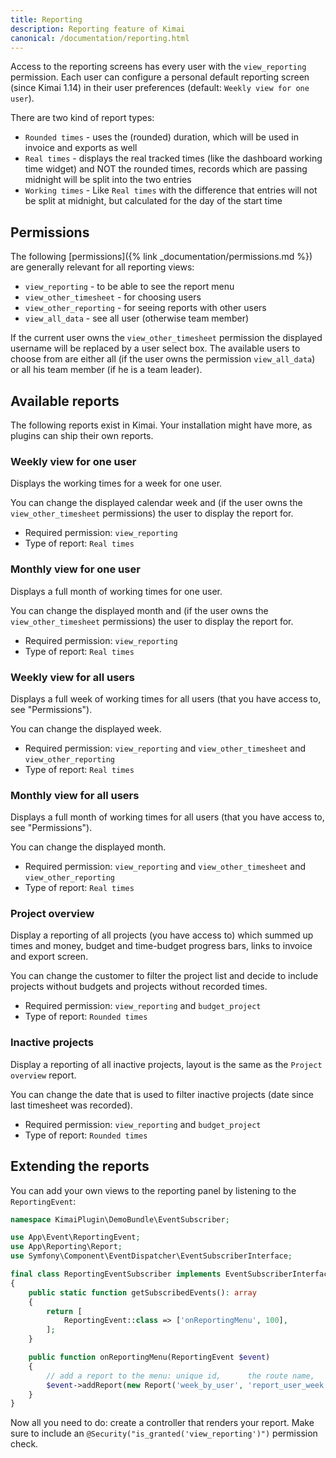 ```yaml
---
title: Reporting
description: Reporting feature of Kimai
canonical: /documentation/reporting.html
---
```


Access to the reporting screens has every user with the `view_reporting` permission.
Each user can configure a personal default reporting screen (since Kimai 1.14) in their user preferences (default: `Weekly view for one user`).

There are two kind of report types:
- `Rounded times` - uses the (rounded) duration, which will be used in invoice and exports as well
- `Real times` - displays the real tracked times (like the dashboard working time widget) and NOT the rounded times, records which are passing midnight will be split into the two entries 
- `Working times` - Like `Real times` with the difference that entries will not be split at midnight, but calculated for the day of the start time

## Permissions 

The following [permissions]({% link _documentation/permissions.md %}) are generally relevant for all reporting views:
 
- `view_reporting` - to be able to see the report menu
- `view_other_timesheet` - for choosing users
- `view_other_reporting` - for seeing reports with other users  
- `view_all_data` - see all user (otherwise team member)

If the current user owns the `view_other_timesheet` permission the displayed username will be replaced by a user select box.
The available users to choose from are either all (if the user owns the permission `view_all_data`) or all his team member (if he is a team leader).

## Available reports

The following reports exist in Kimai. Your installation might have more, as plugins can ship their own reports. 

### Weekly view for one user

Displays the working times for a week for one user. 

You can change the displayed calendar week and (if the user owns the `view_other_timesheet` permissions) the user to display the report for.

- Required permission: `view_reporting`
- Type of report: `Real times`  

### Monthly view for one user

Displays a full month of working times for one user. 

You can change the displayed month and (if the user owns the `view_other_timesheet` permissions) the user to display the report for.

- Required permission: `view_reporting`
- Type of report: `Real times`  

### Weekly view for all users

 Displays a full week of working times for all users (that you have access to, see "Permissions").

 You can change the displayed week.

 - Required permission: `view_reporting` and `view_other_timesheet` and `view_other_reporting`
 - Type of report: `Real times`  
 
### Monthly view for all users

Displays a full month of working times for all users (that you have access to, see "Permissions").

You can change the displayed month.

- Required permission: `view_reporting` and `view_other_timesheet` and `view_other_reporting`
- Type of report: `Real times`  

### Project overview

Display a reporting of all projects (you have access to) which summed up times and money, budget and time-budget progress bars, 
links to invoice and export screen.

You can change the customer to filter the project list and decide to include projects without budgets and projects without recorded times.

- Required permission: `view_reporting` and `budget_project`
- Type of report: `Rounded times`  

### Inactive projects

Display a reporting of all inactive projects, layout is the same as the `Project overview` report.

You can change the date that is used to filter inactive projects (date since last timesheet was recorded).

- Required permission: `view_reporting` and `budget_project`
- Type of report: `Rounded times`  

## Extending the reports

You can add your own views to the reporting panel by listening to the `ReportingEvent`:

```php
namespace KimaiPlugin\DemoBundle\EventSubscriber;

use App\Event\ReportingEvent;
use App\Reporting\Report;
use Symfony\Component\EventDispatcher\EventSubscriberInterface;

final class ReportingEventSubscriber implements EventSubscriberInterface
{
    public static function getSubscribedEvents(): array
    {
        return [
            ReportingEvent::class => ['onReportingMenu', 100],
        ];
    }

    public function onReportingMenu(ReportingEvent $event)
    {
        // add a report to the menu: unique id,      the route name,     the label to be translated
        $event->addReport(new Report('week_by_user', 'report_user_week', 'report_user_week'));
    }
}
```
Now all you need to do: create a controller that renders your report.
Make sure to include an `@Security("is_granted('view_reporting')")` permission check.

